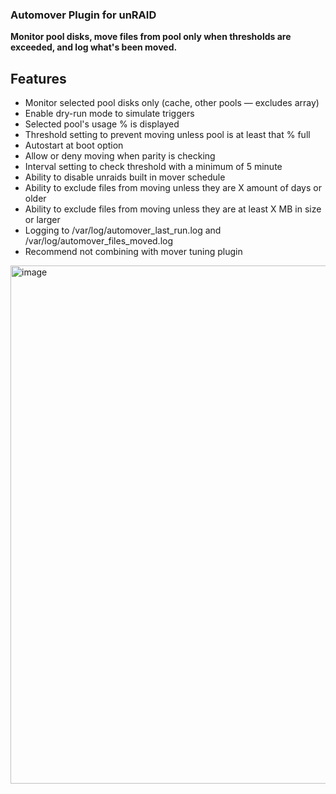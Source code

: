 ### Automover Plugin for unRAID ###

**Monitor pool disks, move files from pool only when thresholds are exceeded, and log what's been moved.**

## Features ##

- Monitor selected pool disks only (cache, other pools — excludes array)
- Enable dry-run mode to simulate triggers
- Selected pool's usage % is displayed
- Threshold setting to prevent moving unless pool is at least that % full
- Autostart at boot option
- Allow or deny moving when parity is checking
- Interval setting to check threshold with a minimum of 5 minute
- Ability to disable unraids built in mover schedule
- Ability to exclude files from moving unless they are X amount of days or older
- Ability to exclude files from moving unless they are at least X MB in size or larger
- Logging to /var/log/automover_last_run.log and /var/log/automover_files_moved.log
- Recommend not combining with mover tuning plugin

<img width="1917" height="829" alt="image" src="https://github.com/user-attachments/assets/72dbfc38-cc09-4ca2-90f5-3700e2195d19" />




